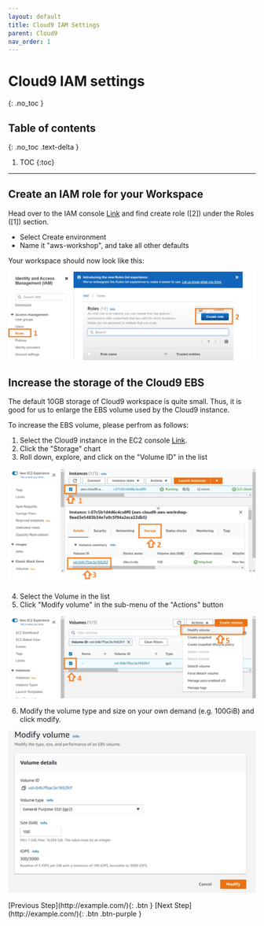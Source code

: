 ```yaml
---
layout: default
title: Cloud9 IAM Settings
parent: Cloud9
nav_order: 1
---
```


# Cloud9 IAM settings
{: .no_toc }

## Table of contents
{: .no_toc .text-delta }

1. TOC
{:toc}

---

## Create an IAM role for your Workspace

Head over to the IAM console [Link](https://console.aws.amazon.com/iam/home) and find create role ([2]) under the Roles ([1]) section.

- Select Create environment
- Name it "aws-workshop", and take all other defaults

Your workspace should now look like this:

![Image](../../src/img/Setup/Cloud9-5.jpg)

## Increase the storage of the Cloud9 EBS

The default 10GB storage of Cloud9 workspace is quite small. Thus, it is good for us to enlarge the EBS volume used by the Cloud9 instance.

To increase the EBS volume, please perfrom as follows:
1. Select the Cloud9 instance in the EC2 console [Link](https://console.aws.amazon.com/ec2/v2/home#Instances).
2. Click the "Storage" chart
3. Roll down, explore, and click on the "Volume ID" in the list

![Image](../../src/img/Setup/Cloud9-2.jpg)

4. Select the Volume in the list
5. Click "Modify volume" in the sub-menu of the "Actions" button

![Image](../../src/img/Setup/Cloud9-3.jpg)

6. Modify the volume type and size on your own demand (e.g. 100GiB) and click modify.

![Image](../../src/img/Setup/Cloud9-4.jpg)

<div class="code-example" markdown="1">
[Previous Step](http://example.com/){: .btn }
[Next Step](http://example.com/){: .btn .btn-purple }
</div>
